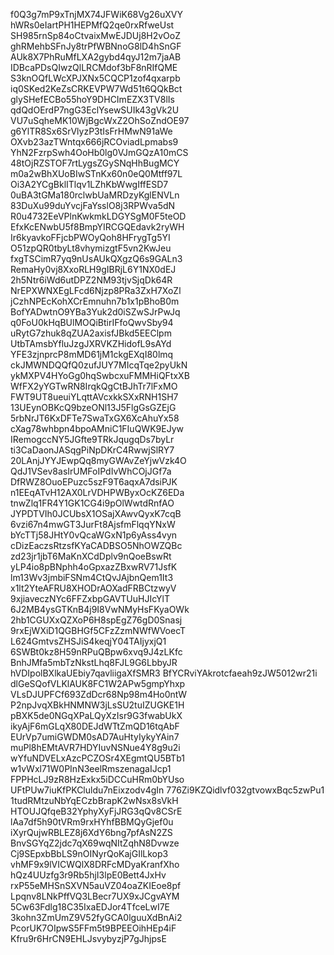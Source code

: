f0Q3g7mP9xTnjMX74JFWiK68Vg26uXVY
hWRs0eIartPH1HEPMfQ2qe0rxRfweUst
SH985rnSp84oCtvaixMwEJDUj8H2vOoZ
ghRMehbSFnJy8trPfWBNnoG8lD4hSnGF
AUk8X7PhRuMfLXA2gybd4qyJ12m7jaAB
IDBcaPDsQIwzQlLRCMdof3bF8nRIfQME
S3knOQfLWcXPJXNx5CQCP1zof4qxarpb
iq0SKed2KeZsCRKEVPW7Wd51t6QQkBct
glySHefECBo55hoY9DHCImEZX3TV8lIs
qdQdOErdP7ngG3EclYsewSUIk43gVk2U
VU7uSqheMK10WjBgcWxZ2OhSoZndOE97
g6YlTR8Sx6SrVlyzP3tIsFrHMwN91aWe
OXvb23azTWntqx666jRCOviadLpmabs9
YhN2FzrpSwh4OoHb0lg0VJmGQzA10mCS
48tOjRZSTOF7rtLygsZGySNqHhBugMCY
m0a2wBhXUoBIwSTnKx60n0eQ0Mtff97L
Oi3A2YCgBklITlqv1LZhKbWwgIffESD7
0uBA3tGMa180rclwbUaMRDzyKglENVLn
83DuXu99duYvcjFaYsslO8j3RPWva5dN
R0u4732EeVPlnKwkmkLDGYSgM0F5teOD
EfxKcENwbU5f8BmpYIRCGQEdavk2ryWH
Ir6kyavkoFFjcbPWOyQoh8HFrygTg5YI
O51zpQR0tbyLt8vhymizgtF5vn2KwJeu
fxgTSCimR7yq9nUsAUkQXgzQ6s9GALn3
RemaHy0vj8XxoRLH9gIBRjL6Y1NX0dEJ
2h5Ntr6iWd6utDPZ2NM93tjvSjqDk64R
NrEPXWNXEgLFcd6Njzp8PRa3ZxH7XoZl
jCzhNPEcKohXCrEmnuhn7b1x1pBhoB0m
BofYADwtnO9YBa3Yuk2d0iSZwSJrPwJq
q0FoU0kHqBUlMOQiBtirIFfoQwvSby94
uRytG7zhuk8qZUA2axisfJBkd5EEClpm
UtbTAmsbYfluJzgJXRVKZHidofL9sAYd
YFE3zjnprcP8mMD61jM1ckgEXqI80lmq
ckJMWNDQQfQ0zufJUY7MIcqTqe2pyUkN
ykMXPV4HYoGg0hqSwbcxuFMMHiQFtxXB
WfFX2yYGTwRN8IrqkQgCtBJhTr7lFxMO
FWT9UT8ueuiYLqttAVcxkkSXxRNH1SH7
13UEynOBKcQ9bzeONl13J5FlgGsGZEjG
5rbNrJT6KxDFTe7SwaTxGX6XcAhuYx58
cXag78whbpn4bpoAMniC1FIuQWK9EJyw
IRemogccNY5JGfte9TRkJqugqDs7byLr
ti3CaDaonJASqgPiNpDKrC4RwwjSlRY7
20LAnjJYYJEwpQq8myGWAvZeYjwVzk4O
QdJ1VSev8asIrUMFoIPdIvWhCOjJGf7a
DfRWZ8OuoEPuzc5szF9T6aqxA7dsiPJK
n1EEqATvH12AX0LrVDHPWByxOcKZ6EDa
tnwZlq1FR4Y1GK1CG4i9pOlWwtdRnfAO
JYPDTVIh0JCUbsX1OSajXAwvQyxK7cqB
6vzi67n4mwGT3JurFt8AjsfmFlqqYNxW
bYcTTj58JHtY0vQcaWGxN1p6yAss4vyn
cDizEaczsRtzsfKYaCADBSO5NhOWZQBc
zd23jr1jbT6MaKnXCdDplv9nQoeBswRt
yLP4io8pBNphh4oGpxazZBxwRV71JsfK
lm13Wv3jmbiFSNm4CtQvJAjbnQem1It3
x1lt2YteAFRU8XHODrAOXadFRBCtzwyV
9xjiaveczNYc6FFZxbpGAVTUuHJIcYlT
6J2MB4ysGTKnB4j9I8VwNMyHsFKyaOWk
2hb1CGUXxQZXoP6H8spEgZ76gD0Snasj
9rxEjWXiD1QGBHGf5CFzZzmNWfWVoecT
L624GmtvsZHSJiS4keqjY04TAIjyxjQ1
6SWBt0kz8H59nRPuQBpw6xvq9J4zLKfc
BnhJMfa5mbTzNkstLhq8FJL9G6LbbyJR
hVDIpolBXlkaUEbiy7qavliigaXfSMR3
BfYCRviYAkrotcfaeah9zJW5012wr21i
dlGeSQofVLKlAUK8FC1W2APw5gmpYhxp
VLsDJUPFCf693ZdDcr68Np98m4Ho0ntW
P2npJvqXBkHNMNW3jLsSU2tuIZUGKE1H
pBXK5de0NGqXPaLQyXzIsr9G3fwabUkX
ikyAjF6mGLqX80DEJdWTtZmQD16tqAbF
EUrVp7umiGWDM0sAD7AuHtyIykyYAin7
muPl8hEMtAVR7HDYIuvNSNue4Y8g9u2i
wYfuNDVELxAzcPCZOSr4XEgmtQU5BTb1
w1vWxl71W0PInN3eelRmszenagaIJcp1
FPPHcLJ9zR8HzExkx5iDCCuHRm0bYUso
UFtPUw7iuKfPKCluldu7nEixzodv4gIn
776Zi9KZQidlvf032gtvowxBqc5zwPu1
1tudRMtzuNbYqECzbBrapK2wNsx8sVkH
HTOUJQfqeB32YphyXyFjJRG3qQv8CSrE
lAa7df5h90tVRm9rxHYhfBBMQyGjef0u
iXyrQujwRBLEZ8j6XdY6bng7pfAsN2ZS
BnvSGYqZ2jdc7qX69wqNItZqhN8Dvwze
Cj9SEpxbBbLS9nOINyrQoKajGIlLkop3
vhMF9x9lVICWQlX8DRFcMDyaKranfXho
hQz4UUzfg3r9Rb5hjI3lpE0Bett4JxHv
rxP55eMHSnSXVN5auVZ04oaZKIEoe8pf
Lpqnv8LNkPffVQ3LBecr7UX9xJCgvAYM
5Cw63Fdlg18C35IxaEDJor4TfceLwI7E
3kohn3ZmUmZ9V52fyGCA0lguuXdBnAi2
PcorUK7OIpwS5FFm5t9BPEEOihHEp4iF
Kfru9r6HrCN9EHLJsvybyzjP7gJhjpsE
